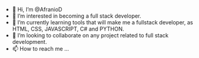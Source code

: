 - 👋 Hi, I’m @AfranioD
- 👀 I’m interested in becoming a full stack developer.
- 🌱 I’m currently learning tools that will make me a fullstack developer, as HTML, CSS, JAVASCRIPT, C# and PYTHON.
- 💞️ I’m looking to collaborate on any project related to full stack development.
- 📫 How to reach me ...

<!---
AfranioD/AfranioD is a ✨ special ✨ repository because its `README.md` (this file) appears on your GitHub profile.
You can click the Preview link to take a look at your changes.
--->
